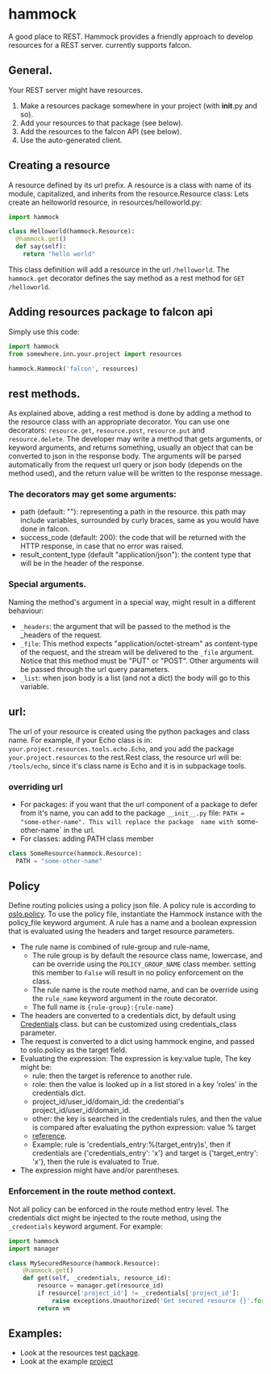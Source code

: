 # hammock
A good place to REST.
Hammock provides a friendly approach to develop resources for a REST server.
currently supports falcon.

## General.

Your REST server might have resources.

1. Make a resources package somewhere in your project (with __init__.py and so).
2. Add your resources to that package (see below).
3. Add the resources to the falcon API (see below).
4. Use the auto-generated client.

## Creating a resource
A resource defined by its url prefix.
A resource is a class with name of its module, capitalized, and inherits from the resource.Resource class:
Lets create an helloworld resource, in resources/helloworld.py:
```python
import hammock

class Helloworld(hammock.Resource):
  @hammock.get()
  def say(self):
    return "hello world"
```

This class definition will add a resource in the url `/helloworld`. The `hammock.get` decorator
defines the say method as a rest method for `GET /helloworld`.

## Adding resources package to falcon api
Simply use this code:
```python
import hammock
from somewhere.inn.your.project import resources

hammock.Hammock('falcon', resources)
```

## rest methods.
As explained above, adding a rest method is done by adding a method to the resource class with an 
appropriate decorator.
You can use one decorators: `resource.get`, `resource.post`, `resource.put` and `resource.delete`.
The developer may write a method that gets arguments, or keyword arguments, and returns
something, usually an object that can be converted to json in the response body. The arguments
will be parsed automatically from the request url query or json body (depends on the method used), and the return
value will be written to the response message.

### The decorators may get some arguments:
- path (default: ""): representing a path in the resource. this path may include variables, 
surrounded by curly braces, same as you would have done in falcon.
- success_code (default: 200): the code that will be returned with the HTTP response, 
in case that no error was raised.
- result_content_type (default "application/json"): the content type that will be in the header of the response.

### Special arguments.
Naming the method's argument in a special way, might result in a different behaviour:
- `_headers`: the argument that will be passed to the method is the _headers of the request.
- `_file`: This method expects "application/octet-stream" as content-type of the request, and the stream 
will be delivered to the `_file` argument. Notice that this method must be "PUT" or "POST". 
Other arguments will be passed through the url query parameters.
- `_list`: when json body is a list (and not a dict) the body will go to this variable.

## url:
The url of your resource is created using the python packages and class name. 
For example, if your Echo class is in: `your.project.resources.tools.echo.Echo`, 
and you add the package `your.project.resources` to the rest.Rest class, the resource url will be: 
`/tools/echo`, since it's class name is Echo and it is in subpackage tools.

### overriding url
- For packages: if you want that the url component of a package to defer from it's name, 
you can add to the package `__init__.py` file: `PATH = "some-other-name". This will replace the package 
name with `some-other-name` in the url.
- For classes: adding PATH class member
```python
class SomeResource(hammock.Resource):
  PATH = "some-other-name"
```

## Policy

Define routing policies using a policy json file.
A policy rule is according to [oslo.policy](http://docs.openstack.org/developer/oslo.policy).
To use the policy file, instantiate the Hammock instance with
the policy_file keyword argument.
A rule has a name and a boolean expression that is evaluated
using the headers and target resource parameters.
- The rule name is combined of rule-group and rule-name, 
  - The rule group is by default the resource class name, lowercase, 
    and can be override using the `POLICY_GROUP_NAME` class member. setting this
    member to `False` will result in no policy enforcement on the class.
  - The rule name is the route method name, and can be override using the
    `rule_name` keyword argument in the route decorator.
  - The full name is `{rule-group}:{rule-name}`
- The headers are converted to a credentials dict, 
  by default using [Credentials](./hammock/types/credentials.py) class.
  but can be customized using credentials_class parameter.
- The request is converted to a dict using hammock engine, and passed to oslo.policy as
  the target field.
- Evaluating the expression:
  The expression is key:value tuple, The key might be:
  * rule: then the target is reference to another rule.
  * role: then the value is looked up in a list stored in a key 'roles' in the credentials dict.
  * project_id/user_id/domain_id: the credential's project_id/user_id/domain_id.
  * other: the key is searched in the credentials rules, and then the value is compared after
    evaluating the python expression: value % target
  * [reference](http://docs.openstack.org/developer/oslo.policy/api/oslo_policy.html#policy-rule-expressions).
  * Example:
    rule is 'credentials_entry:%(target_entry)s', then
    if credentials are {'credentials_entry': 'x'} and target is {'target_entry': 'x'},
    then the rule is evaluated to True.
- The expression might have and/or parentheses.

### Enforcement in the route method context.

Not all policy can be enforced in the route method entry level.
The credentials dict might be injected to the route method, using
the `_credentials` keyword argument. For example:

```python
import hammock
import manager

class MySecuredResource(hammock.Resource):
    @hammock.get()
    def get(self, _credentials, resource_id):
        resource = manager.get(resource_id)
        if resource['project_id'] != _credentials['project_id']:
            raise exceptions.Unauthorized('Get secured resource {}'.format(resource_id))
        return vm
```

## Examples:

* Look at the resources test [package](./tests/resources).
* Look at the example [project](./examples/phoenix)
